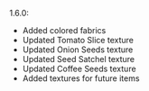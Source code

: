 1.6.0:
* Added colored fabrics
* Updated Tomato Slice texture
* Updated Onion Seeds texture
* Updated Seed Satchel texture
* Updated Coffee Seeds texture
* Added textures for future items